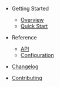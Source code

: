 - Getting Started
  - [Overview](README.md)
  - [Quick Start](quick-start.md)

- Reference
  - [API](api.md)
  - [Configuration](configuration.md)

- [Changelog](CHANGELOG.md)
- [Contributing](CONTRIBUTING.md)